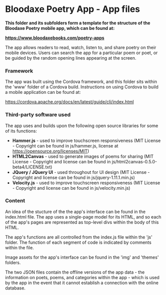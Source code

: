 # Bloodaxe Poetry App - App files



**This folder and its subfolders form a template for the structure of the Bloodaxe Poetry mobile app, which can be found at:**

**https://www.bloodaxebooks.com/poetry-apps**



The app allows readers to read, watch, listen to, and share poetry on their mobile devices. Users can search the app for a particular poem or poet, or be guided by the random opening lines appearing at the screen.



### Framework

The app was built using the Cordova framework, and this folder sits within the 'www' folder of a Cordova build. Instructions on using Cordova to build a mobile application can be found at: 

https://cordova.apache.org/docs/en/latest/guide/cli/index.html



### Third-party software used

The app uses and builds upon the following open source libraries for some of its functions:

- **Hammer.js** - used to improve touchscreen responsiveness (MIT License - Copyright can be found in js/hammer.js, license at https://opensource.org/licenses/MIT)
- **HTML2Canvas** - used to generate images of poems for sharing (MIT License - Copyright and license can be found in js/html2canvas-0.5.0-beta4/LICENSE.txt)
- **JQuery / JQuery UI** - used throughout for UI design (MIT License - Copyright and license can be found in js/jquery-1.11.1.min.js)
- **Velocity.js** - used to improve touchscreen responsiveness (MIT License - Copyright and license can be found in js/velocity.min.js)



### Content

An idea of the stucture of the the app's interface can be found in the index.html file. The app uses a single-page model for its HTML, and so each of the app's pages are represented as top-level divs within the body of this HTML. 

The app's functions are all controlled from the index.js file within the 'js' folder. The function of each segment of code is indicated by comments within the file. 

Image assets for the app's interface can be found in the 'img' and 'themes' folders. 

The two JSON files contain the offline versions of the app data - the information on poets, poems, and categories within the app - which is used by the app in the event that it cannot establish a connection with the online database.